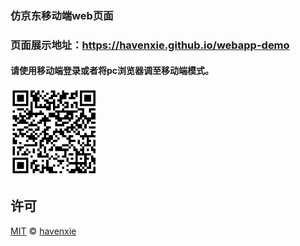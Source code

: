 ### 仿京东移动端web页面

### 页面展示地址：https://havenxie.github.io/webapp-demo 

#### 请使用移动端登录或者将pc浏览器调至移动端模式。


<img src="url.png" width = "140" height = "140" alt="url二维码" />


## 许可

[MIT](./LICENSE) &copy; [havenxie](http://github.com/havenxie)


